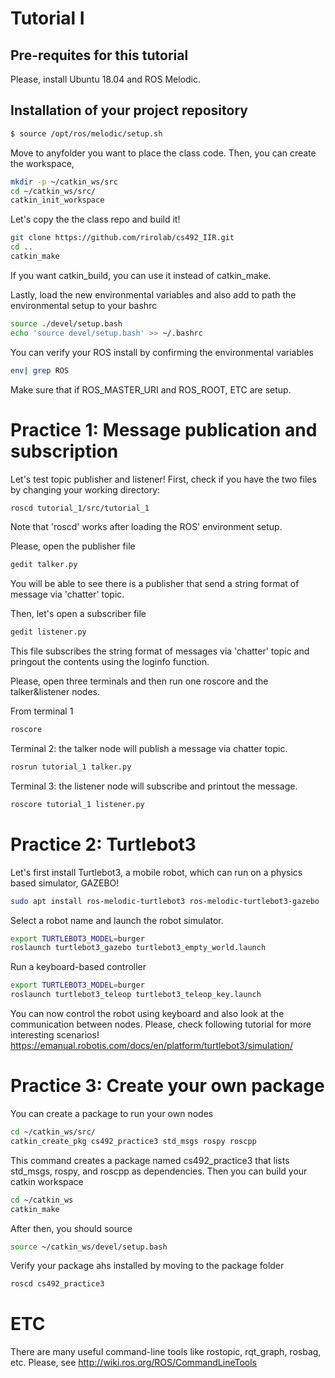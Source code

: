 # Tutorial I

## Pre-requites for this tutorial
Please, install Ubuntu 18.04 and ROS Melodic.

## Installation of your project repository
~~~~bash
$ source /opt/ros/melodic/setup.sh
~~~~

Move to anyfolder you want to place the class code. Then, you can create the workspace,
~~~~bash
mkdir -p ~/catkin_ws/src
cd ~/catkin_ws/src/
catkin_init_workspace
~~~~

Let's copy the the class repo and build it!
~~~~bash
git clone https://github.com/rirolab/cs492_IIR.git
cd ..
catkin_make
~~~~
If you want catkin_build, you can use it instead of catkin_make.

Lastly, load the new environmental variables and also add to path the environmental setup to your bashrc
~~~~bash
source ./devel/setup.bash
echo 'source devel/setup.bash' >> ~/.bashrc
~~~~

You can verify your ROS install by confirming the environmental variables
~~~~bash
env| grep ROS
~~~~

Make sure that if ROS_MASTER_URI and ROS_ROOT, ETC are setup. 


# Practice 1: Message publication and subscription
Let's test topic publisher and listener! First, check if you have the two files by changing your working directory:

~~~~bash
roscd tutorial_1/src/tutorial_1
~~~~
Note that 'roscd' works after loading the ROS' environment setup.

Please, open the publisher file 
~~~~bash
gedit talker.py
~~~~
You will be able to see there is a publisher that send a string format of message via 'chatter' topic.

Then, let's open a subscriber file 
~~~~bash
gedit listener.py
~~~~
This file subscribes the string format of messages via 'chatter' topic and pringout the contents using the loginfo function.

Please, open three terminals and then run one roscore and the talker&listener nodes.

From terminal 1
~~~~bash
roscore
~~~~
Terminal 2: the talker node will publish a message via chatter topic.
~~~~bash
rosrun tutorial_1 talker.py
~~~~
Terminal 3: the listener node will subscribe and printout the message. 
~~~~bash
roscore tutorial_1 listener.py
~~~~


# Practice 2: Turtlebot3
Let's first install Turtlebot3, a mobile robot, which can run on a physics based simulator, GAZEBO!
~~~~bash
sudo apt install ros-melodic-turtlebot3 ros-melodic-turtlebot3-gazebo
~~~~

Select a robot name and launch the robot simulator. 
~~~~bash
export TURTLEBOT3_MODEL=burger
roslaunch turtlebot3_gazebo turtlebot3_empty_world.launch
~~~~

Run a keyboard-based controller
~~~~bash
export TURTLEBOT3_MODEL=burger
roslaunch turtlebot3_teleop turtlebot3_teleop_key.launch
~~~~

You can now control the robot using keyboard and also look at the communication between nodes. 
Please, check following tutorial for more interesting scenarios! 
https://emanual.robotis.com/docs/en/platform/turtlebot3/simulation/


# Practice 3: Create your own package
You can create a package to run your own nodes
~~~~bash
cd ~/catkin_ws/src/
catkin_create_pkg cs492_practice3 std_msgs rospy roscpp
~~~~
This command creates a package named cs492_practice3 that lists std_msgs, rospy, and roscpp as dependencies. Then you can build your catkin workspace
~~~~bash
cd ~/catkin_ws
catkin_make
~~~~

After then, you should source
~~~~bash
source ~/catkin_ws/devel/setup.bash
~~~~

Verify your package ahs installed by moving to the package folder
~~~~bash
roscd cs492_practice3
~~~~

# ETC
There are many useful command-line tools like rostopic, rqt_graph, rosbag, etc. Please, see http://wiki.ros.org/ROS/CommandLineTools






